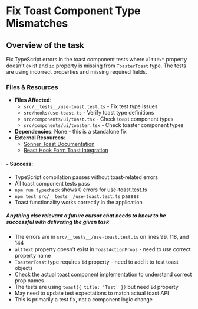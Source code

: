 # Fix Toast Component Type Mismatches

## Overview of the task
Fix TypeScript errors in the toast component tests where `altText` property doesn't exist and `id` property is missing from `ToasterToast` type. The tests are using incorrect properties and missing required fields.

### Files & Resources
- **Files Affected**: 
  - `src/__tests__/use-toast.test.ts` - Fix test type issues
  - `src/hooks/use-toast.ts` - Verify toast type definitions
  - `src/components/ui/toast.tsx` - Check toast component types
  - `src/components/ui/toaster.tsx` - Check toaster component types
- **Dependencies**: None - this is a standalone fix
- **External Resources**: 
  - [Sonner Toast Documentation](https://sonner.emilkowal.ski/)
  - [React Hook Form Toast Integration](https://react-hook-form.com/get-started#SchemaValidation)

#### - **Success**: 
- TypeScript compilation passes without toast-related errors
- All toast component tests pass
- `npm run typecheck` shows 0 errors for use-toast.test.ts
- `npm test src/__tests__/use-toast.test.ts` passes
- Toast functionality works correctly in the application

##### Anything else relevant a future cursor chat needs to know to be successful with delivering the given task
- The errors are in `src/__tests__/use-toast.test.ts` on lines 99, 118, and 144
- `altText` property doesn't exist in `ToastActionProps` - need to use correct property name
- `ToasterToast` type requires `id` property - need to add it to test toast objects
- Check the actual toast component implementation to understand correct prop names
- The tests are using `toast({ title: 'Test' })` but need `id` property
- May need to update test expectations to match actual toast API
- This is primarily a test fix, not a component logic change
